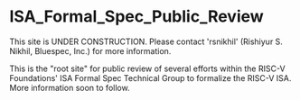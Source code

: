 # ISA_Formal_Spec_Public_Review

This site is UNDER CONSTRUCTION.
Please contact 'rsnikhil'  (Rishiyur S. Nikhil, Bluespec, Inc.) for more information.

This is the "root site" for public review of several efforts within
the RISC-V Foundations' ISA Formal Spec Technical Group to formalize
the RISC-V ISA.  More information soon to follow.
